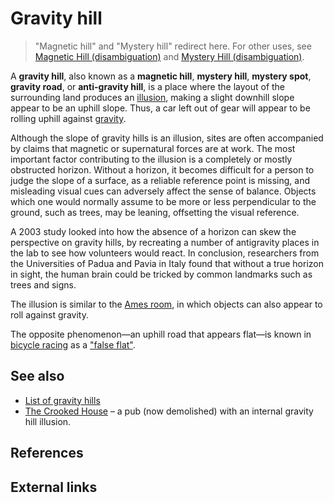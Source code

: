 # Gravity hill

> "Magnetic hill" and "Mystery hill" redirect here. For other uses,
> see [Magnetic Hill (disambiguation)](<https://en.wikipedia.org/wiki/Magnetic_Hill_(disambiguation)>)
> and [Mystery Hill (disambiguation)](https://en.wikipedia.org/wiki/Mystery_Hill).

A **gravity hill**, also known as a
**magnetic hill**, **mystery hill**, **mystery spot**, **gravity road**, or **anti-gravity hill**,
is a place where the layout of the surrounding land produces an [illusion](https://en.wikipedia.org/wiki/Illusion),
making a slight downhill slope appear to be an uphill slope.
Thus, a car left out of gear will appear to be rolling uphill against [gravity](https://en.wikipedia.org/wiki/Gravity).

Although the slope of gravity hills is an illusion,
sites are often accompanied by claims that magnetic or supernatural forces are at work.
The most important factor contributing to the illusion is a completely
or mostly obstructed horizon.
Without a horizon,
it becomes difficult for a person to judge the slope of a surface,
as a reliable reference point is missing,
and misleading visual cues can adversely affect the sense of balance.
Objects which one would normally assume to be more or less perpendicular to the ground,
such as trees, may be leaning, offsetting the visual reference.

A 2003 study looked into how the absence of a horizon can skew the perspective on gravity hills,
by recreating a number of antigravity places in the lab to see how volunteers would react.
In conclusion, researchers from the Universities of Padua and Pavia in Italy
found that without a true horizon in sight,
the human brain could be tricked by common landmarks such as trees and signs.

The illusion is similar to the [Ames room](https://en.wikipedia.org/wiki/Ames_room),
in which objects can also appear to roll against gravity.

The opposite phenomenon—an uphill road that appears flat—is known in
[bicycle racing](https://en.wikipedia.org/wiki/Cycle_sport)
as a ["false flat"](https://en.wikipedia.org/wiki/Glossary_of_cycling#F).

## See also

- [List of gravity hills](https://en.wikipedia.org/wiki/List_of_gravity_hills)
- [The Crooked House](https://en.wikipedia.org/wiki/The_Crooked_House) –
  a pub (now demolished) with an internal gravity hill illusion.

## References

## External links
